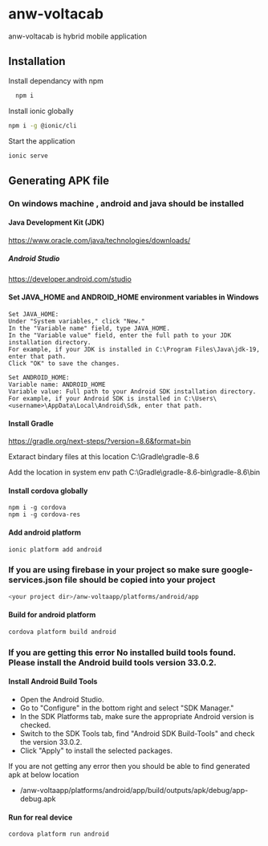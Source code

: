 
# anw-voltacab

anw-voltacab is hybrid mobile application


## Installation

Install dependancy with npm

```bash
  npm i
```
Install ionic globally
``` bash
npm i -g @ionic/cli
```

Start the application
```bash
ionic serve
```
## Generating APK file
### On windows machine , android and java should be installed
#### Java Development Kit (JDK)
  https://www.oracle.com/java/technologies/downloads/
##### Android Studio 
  https://developer.android.com/studio
#### Set JAVA_HOME and ANDROID_HOME environment variables in Windows
```
Set JAVA_HOME:
Under "System variables," click "New."
In the "Variable name" field, type JAVA_HOME.
In the "Variable value" field, enter the full path to your JDK installation directory.
For example, if your JDK is installed in C:\Program Files\Java\jdk-19, enter that path.
Click "OK" to save the changes.

```
```
Set ANDROID_HOME:
Variable name: ANDROID_HOME
Variable value: Full path to your Android SDK installation directory.
For example, if your Android SDK is installed in C:\Users\<username>\AppData\Local\Android\Sdk, enter that path.
```
#### Install Gradle
https://gradle.org/next-steps/?version=8.6&format=bin

Extaract bindary files at this location  C:\Gradle\gradle-8.6

Add the location in system env path C:\Gradle\gradle-8.6-bin\gradle-8.6\bin

#### Install cordova globally
```
npm i -g cordova
npm i -g cordova-res
```
#### Add android platform
```bash
ionic platform add android
```
### If you are using firebase in your project so make sure google-services.json file should be copied into your project 
```bash
<your project dir>/anw-voltaapp/platforms/android/app
```
#### Build for android platform
```bash
cordova platform build android

```
### If you are getting this error No installed build tools found. Please install the Android build tools version 33.0.2.
#### Install Android Build Tools
* Open the Android Studio.
* Go to "Configure" in the bottom right and select "SDK Manager."
* In the SDK Platforms tab, make sure the appropriate Android version is checked.
* Switch to the SDK Tools tab, find "Android SDK Build-Tools" and check the version 33.0.2.
* Click "Apply" to install the selected packages.

If you are not getting any error then you should be able to find generated apk at below location
* <your project dir>/anw-voltaapp/platforms/android/app/build/outputs/apk/debug/app-debug.apk

#### Run for real device 
```bash
cordova platform run android
```
